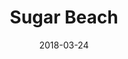 ---
title: Sugar Beach
date: 2018-03-24
countries:
  - Mauritius
resources:
  - src: DSCF4594.jpg
    params: 
      weight: 0
  - src: DSCF4607.jpg
    params: 
      weight: 1
  - src: DSCF4771.jpg
    params: 
      weight: 2
  - src: feature.jpg
    params: 
      weight: 3
  - src: DSCF4825.jpg
    params: 
      weight: 4
  - src: DSCF4727.jpg
    params: 
      weight: 5
---